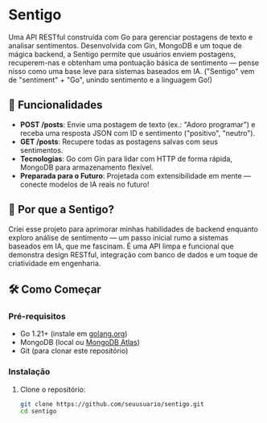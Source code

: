 # Sentigo

Uma API RESTful construída com Go para gerenciar postagens de texto e analisar sentimentos. Desenvolvida com Gin, MongoDB e um toque de mágica backend, a Sentigo permite que usuários enviem postagens, recuperem-nas e obtenham uma pontuação básica de sentimento — pense nisso como uma base leve para sistemas baseados em IA. ("Sentigo" vem de "sentiment" + "Go", unindo sentimento e a linguagem Go!)

## 🌟 Funcionalidades
- **POST /posts**: Envie uma postagem de texto (ex.: "Adoro programar") e receba uma resposta JSON com ID e sentimento ("positivo", "neutro").
- **GET /posts**: Recupere todas as postagens salvas com seus sentimentos.
- **Tecnologias**: Go com Gin para lidar com HTTP de forma rápida, MongoDB para armazenamento flexível.
- **Preparada para o Futuro**: Projetada com extensibilidade em mente — conecte modelos de IA reais no futuro!

## 🚀 Por que a Sentigo?
Criei esse projeto para aprimorar minhas habilidades de backend enquanto exploro análise de sentimento — um passo inicial rumo a sistemas baseados em IA, que me fascinam. É uma API limpa e funcional que demonstra design RESTful, integração com banco de dados e um toque de criatividade em engenharia.

## 🛠️ Como Começar

### Pré-requisitos
- Go 1.21+ (instale em [golang.org](https://golang.org))
- MongoDB (local ou [MongoDB Atlas](https://www.mongodb.com/cloud/atlas))
- Git (para clonar este repositório)

### Instalação
1. Clone o repositório:
   ```bash
   git clone https://github.com/seuusuario/sentigo.git
   cd sentigo
